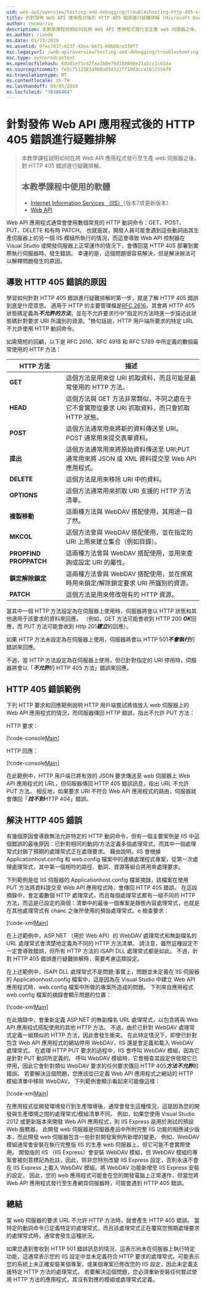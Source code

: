 ```yaml
---
uid: web-api/overview/testing-and-debugging/troubleshooting-http-405-errors-after-publishing-web-api-applications
title: 針對發佈 Web API 應用程式後的 HTTP 405 錯誤進行疑難排解 |Microsoft Docs
author: rmcmurray
description: 本教學課程說明如何在將 Web API 應用程式發行至生產 web 伺服器之後，對 HTTP 405 錯誤進行疑難排解。
ms.author: riande
ms.date: 01/23/2019
ms.assetid: 07ec7d37-023f-43ea-b471-60b08ce338f7
msc.legacyurl: /web-api/overview/testing-and-debugging/troubleshooting-http-405-errors-after-publishing-web-api-applications
msc.type: authoredcontent
ms.openlocfilehash: 6da01ef5cd2faa3b8e76d1b0800e21a5cc1c61da
ms.sourcegitcommit: fe5c7512383a9b0a05d321ff10d3cca1611556f0
ms.translationtype: MT
ms.contentlocale: zh-TW
ms.lasthandoff: 09/05/2019
ms.locfileid: "70386464"
---
```

# <a name="troubleshooting-http-405-errors-after-publishing-web-api-applications"></a>針對發佈 Web API 應用程式後的 HTTP 405 錯誤進行疑難排解

> 本教學課程說明如何在將 Web API 應用程式發行至生產 web 伺服器之後，對 HTTP 405 錯誤進行疑難排解。
> 
> ## <a name="software-used-in-this-tutorial"></a>本教學課程中使用的軟體
> 
> 
> - [Internet Information Services （IIS）](https://www.iis.net/)（版本7或更新版本）
> - [Web API](../../index.md) 

Web API 應用程式通常會使用數個常見的 HTTP 動詞命令：GET、POST、PUT、DELETE 和有時 PATCH。 也就是說，開發人員可能會遇到這些動詞由其生產伺服器上的另一個 IIS 模組所執行的情況，而這會導致 Web API 控制器在 Visual Studio 或開發伺服器上正常運作的情況下，會傳回當 HTTP 405 部署到實際執行伺服器時，發生錯誤。 幸運的是，這個問題很容易解決，但是解決辦法可以解釋問題發生的原因。

## <a name="what-causes-http-405-errors"></a>導致 HTTP 405 錯誤的原因

學習如何針對 HTTP 405 錯誤進行疑難排解的第一步，就是了解 HTTP 405 錯誤到底是什麼意思。 適用于 HTTP 的主要管理檔是[RFC 2616](http://www.ietf.org/rfc/rfc2616.txt)，其會將 HTTP 405 狀態碼定義為***不允許的方法***，並在不允許要求行中&quot;指定的方法時進一步描述此狀態碼針對要求 URI 所識別的資源。&quot;換句話說，HTTP 用戶端所要求的特定 URL 不允許使用 HTTP 動詞命令。

如需簡短的回顧，以下是 RFC 2616、RFC 4918 和 RFC 5789 中所定義的數個最常使用的 HTTP 方法：

| HTTP 方法 | 描述 |
| --- | --- |
| **GET** | 這個方法是用來從 URI 抓取資料，而且可能是最常使用的 HTTP 方法。 |
| **HEAD** | 這個方法與 GET 方法非常類似，不同之處在于它不會實際從要求 URI 抓取資料，而只會抓取 HTTP 狀態。 |
| **POST** | 這個方法通常用來將新的資料傳送至 URI。POST 通常用來提交表單資料。 |
| **提出** | 這個方法通常用來將原始資料傳送至 URI;PUT 通常用來將 JSON 或 XML 資料提交至 Web API 應用程式。 |
| **DELETE** | 這個方法是用來移除 URI 中的資料。 |
| **OPTIONS** | 這個方法通常用來抓取 URI 支援的 HTTP 方法清單。 |
| **複製移動** | 這兩種方法與 WebDAV 搭配使用，其用途一目了然。 |
| **MKCOL** | 這個方法會與 WebDAV 搭配使用，並在指定的 URI 上用來建立集合（例如目錄）。 |
| **PROPFIND PROPPATCH** | 這兩種方法會與 WebDAV 搭配使用，並用來查詢或設定 URI 的屬性。 |
| **鎖定解除鎖定** | 這兩種方法會與 WebDAV 搭配使用，並在撰寫時用來鎖定/解除鎖定要求 URI 所識別的資源。 |
| **PATCH** | 這個方法是用來修改現有的 HTTP 資源。 |

當其中一個 HTTP 方法設定為在伺服器上使用時，伺服器將會以 HTTP 狀態和其他適用于該要求的資料來回應。 （例如，GET 方法可能會收到 HTTP 200 ***OK***回應，而 PUT 方法可能會收到 Http 201***建立***的回應）。

如果 HTTP 方法未設定為在伺服器上使用，伺服器將會以 HTTP 501***不會執行***的錯誤來回應。

不過，當 HTTP 方法設定為在伺服器上使用，但已針對指定的 URI 停用時，伺服器將會以「***不允許***的 HTTP 405 方法」錯誤來回應。

## <a name="example-http-405-error"></a>HTTP 405 錯誤範例

下列 HTTP 要求和回應範例說明 HTTP 用戶端嘗試將值放入 web 伺服器上的 Web API 應用程式的情況，而伺服器傳回 HTTP 錯誤，指出不允許 PUT 方法：

HTTP 要求：

[!code-console[Main](troubleshooting-http-405-errors-after-publishing-web-api-applications/samples/sample1.cmd)]

HTTP 回應：

[!code-console[Main](troubleshooting-http-405-errors-after-publishing-web-api-applications/samples/sample2.cmd)]

在此範例中，HTTP 用戶端已將有效的 JSON 要求傳送至 web 伺服器上 Web API 應用程式的 URL，但伺服器傳回 HTTP 405 錯誤訊息，指出 URL 不允許 PUT 方法。 相反地，如果要求 URI 不符合 Web API 應用程式的路由，伺服器就會傳回「***找不到***HTTP 404」錯誤。

## <a name="resolve-http-405-errors"></a>解決 HTTP 405 錯誤

有幾個原因會導致無法允許特定的 HTTP 動詞命令，但有一個主要案例是 IIS 中這個錯誤的最後原因：已針對相同的動詞/方法定義多個處理常式，而其中一個處理常式封鎖了預期的處理常式正在處理要求。 藉由說明，IIS 會根據 Applicationhost.config 和 web.config 檔案中的連續處理程式專案，從第一次處理處理常式，其中第一個相符的路徑、動詞、資源等組合將用來處理要求。

下列範例是從 IIS 伺服器的 Applicationhost.config 檔案摘錄，該檔案在使用 PUT 方法將資料提交至 Web API 應用程式時，會傳回 HTTP 405 錯誤。 在這段摘錄中，會定義數個 HTTP 處理常式，而且每個處理常式都有一組不同的 HTTP 方法，而這是已設定的兩個：清單中的最後一個專案是靜態內容處理常式，也就是在其他處理常式有 chanc 之後所使用的預設處理常式。e 檢查要求：

[!code-xml[Main](troubleshooting-http-405-errors-after-publishing-web-api-applications/samples/sample3.xml)]

在上述範例中，ASP.NET （用於 Web API）的 WebDAV 處理常式和無副檔名的 URL 處理常式會清楚地定義為不同的 HTTP 方法清單。 請注意，雖然這種設定不一定會導致錯誤，但所有 HTTP 方法的 ISAPI DLL 處理常式都是如此。 不過，針對 HTTP 405 錯誤進行疑難排解時，需要考慮這類設定。

在上述範例中，ISAPI DLL 處理常式不是問題;事實上，問題並未定義在 IIS 伺服器的 Applicationhost.config 檔案中，這是因為在 Visual Studio 中建立 Web API 應用程式時，web.config 檔案中所做的專案所造成的問題。 下列來自應用程式 web.config 檔案的摘錄會顯示問題的位置：

[!code-xml[Main](troubleshooting-http-405-errors-after-publishing-web-api-applications/samples/sample4.xml)]

在此摘錄中，會重新定義 ASP.NET 的無副檔名 URL 處理常式，以包含將與 Web API 應用程式搭配使用的其他 HTTP 方法。 不過，由於已針對 WebDAV 處理常式定義一組類似的 HTTP 方法，因此會發生衝突。 在此特定情況下，即使已針對包含 Web API 應用程式的網站停用 WebDAV，IIS 還是會定義和載入 WebDAV 處理常式。 在處理 HTTP PUT 要求的過程中，IIS 會呼叫 WebDAV 模組，因為它是針對 PUT 動詞所定義的。 呼叫 WebDAV 模組時，它會檢查其設定併發現它已停用，因此它會針對類似 WebDAV 要求的任何要求傳回 HTTP 405***方法不允許***的錯誤。 若要解決這個問題，您應該從已定義 Web API 應用程式之網站的 HTTP 模組清單中移除 WebDAV。 下列範例會顯示看起來可能像這樣：

[!code-xml[Main](troubleshooting-http-405-errors-after-publishing-web-api-applications/samples/sample5.xml)]

在應用程式從開發環境發行到生產環境後，通常會發生這種情況，這是因為您的開發與生產環境之間的處理常式/模組清單不同。 例如，如果您使用 Visual Studio 2012 或更新版本來開發 Web API 應用程式，則 IIS Express 是用於測試的預設 Web 服務器。 此開發 web 伺服器是伺服器產品中所附完整 IIS 功能的相應減少版本，而此開發 web 伺服器包含一些針對開發案例所新增的變更。 例如，WebDAV 模組通常會安裝在執行完整版 IIS 的生產 web 伺服器上，但它可能不會實際使用。 開發版的 IIS （IIS Express）會安裝 WebDAV 模組，但 WebDAV 模組的專案會被刻意標記為批註，因此，除非您特別改變 IIS Express 設定，否則永遠不會在 IIS Express 上載入 WebDAV 模組。將 WebDAV 功能新增至 IIS Express 安裝的設定。 因此，您的 web 應用程式可能會在您的開發電腦上正常運作，但當您將 Web API 應用程式發行至生產網頁伺服器時，可能會遇到 HTTP 405 錯誤。

## <a name="summary"></a>總結

當 web 伺服器的要求 URL 不允許 HTTP 方法時，就會產生 HTTP 405 錯誤。 當特定的動詞命令已定義特定的處理常式，而且該處理常式正在覆寫您預期處理要求的處理常式時，通常會發生這種狀況。

如果您遇到會收到 HTTP 501 錯誤訊息的情況，這表示尚未在伺服器上執行特定功能，這通常表示您的 IIS 設定中並未定義符合 HTTP 要求的處理常式。可能表示您的系統上未正確安裝某個專案，或某個專案已修改您的 IIS 設定，因此未定義支援特定 HTTP 方法的處理常式。 若要解決這個問題，您必須重新安裝任何嘗試使用 HTTP 方法的應用程式，其沒有對應的模組或處理常式定義。
